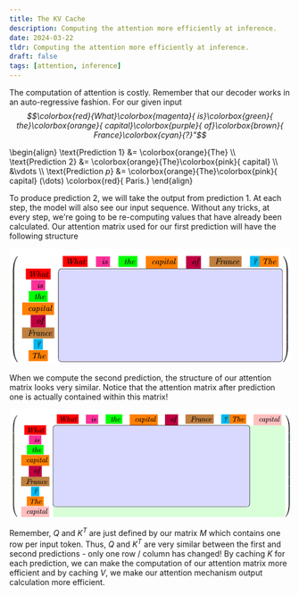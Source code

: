 ```yaml
---
title: The KV Cache
description: Computing the attention more efficiently at inference. 
date: 2024-03-22
tldr: Computing the attention more efficiently at inference. 
draft: false
tags: [attention, inference] 
---
```


The computation of attention is costly. Remember that our decoder works in an auto-regressive fashion. For our given input *$$\colorbox{red}{What}\colorbox{magenta}{ is}\colorbox{green}{ the}\colorbox{orange}{ capital}\colorbox{purple}{ of}\colorbox{brown}{ France}\colorbox{cyan}{?}"$$*

\begin{align}
    \text{Prediction 1} &= \colorbox{orange}{The} \\\\
    \text{Prediction 2} &= \colorbox{orange}{The}\colorbox{pink}{ capital} \\\\
    &\vdots \\\\
    \text{Prediction $p$} &= \colorbox{orange}{The}\colorbox{pink}{ capital} (\dots) \colorbox{red}{ Paris.}
\end{align}

To produce prediction $2$, we will take the output from prediction $1$. At each step, the model will also see our input sequence. Without any tricks, at every step, we're going to be re-computing values that have already been calculated. Our attention matrix used for our first prediction will have the following structure

![Sliding Window Attention Visual](/img/first_pred_kv.png)

When we compute the second prediction, the structure of our attention matrix looks very similar. Notice that the attention matrix after prediction one is actually contained within this matrix! 

![Dilated Sliding Window Attention Visual](/img/second_pred_kv.png)

Remember, $Q$ and $K^T$ are just defined by our matrix $M$ which contains one row per input token. Thus, $Q$ and $K^T$ are very similar between the first and second predictions - only one row / column has changed! By caching $K$ for each prediction, we can make the computation of our attention matrix more efficient and by caching $V$, we make our attention mechanism output calculation more efficient. 
